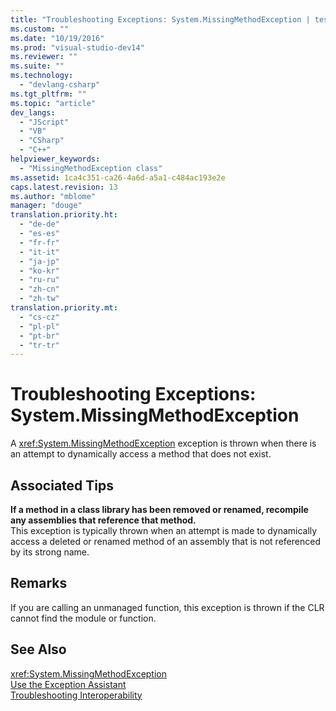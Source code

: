 ```yaml
---
title: "Troubleshooting Exceptions: System.MissingMethodException | testtitle"
ms.custom: ""
ms.date: "10/19/2016"
ms.prod: "visual-studio-dev14"
ms.reviewer: ""
ms.suite: ""
ms.technology: 
  - "devlang-csharp"
ms.tgt_pltfrm: ""
ms.topic: "article"
dev_langs: 
  - "JScript"
  - "VB"
  - "CSharp"
  - "C++"
helpviewer_keywords: 
  - "MissingMethodException class"
ms.assetid: 1ca4c351-ca26-4a6d-a5a1-c484ac193e2e
caps.latest.revision: 13
ms.author: "mblome"
manager: "douge"
translation.priority.ht: 
  - "de-de"
  - "es-es"
  - "fr-fr"
  - "it-it"
  - "ja-jp"
  - "ko-kr"
  - "ru-ru"
  - "zh-cn"
  - "zh-tw"
translation.priority.mt: 
  - "cs-cz"
  - "pl-pl"
  - "pt-br"
  - "tr-tr"
---
```

# Troubleshooting Exceptions: System.MissingMethodException
A <xref:System.MissingMethodException> exception is thrown when there is an attempt to dynamically access a method that does not exist.  
  
## Associated Tips  
 **If a method in a class library has been removed or renamed, recompile any assemblies that reference that method.**  
 This exception is typically thrown when an attempt is made to dynamically access a deleted or renamed method of an assembly that is not referenced by its strong name.  
  
## Remarks  
 If you are calling an unmanaged function, this exception is thrown if the CLR cannot find the module or function.  
  
## See Also  
 <xref:System.MissingMethodException>   
 [Use the Exception Assistant](../Topic/How%20to:%20Use%20the%20Exception%20Assistant.md)   
 [Troubleshooting Interoperability](../Topic/Troubleshooting%20Interoperability%20\(Visual%20Basic\).md)